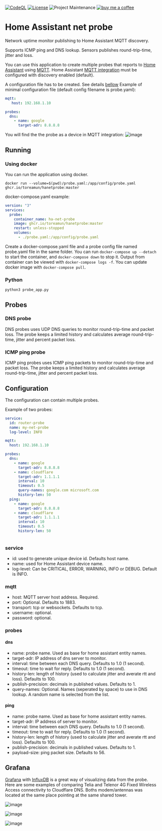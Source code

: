 [![CodeQL](https://github.com/toreamun/hanetprobe/actions/workflows/codeql.yml/badge.svg)](https://github.com/toreamun/hanetprobe/actions/workflows/codeql.yml)
[![License](https://img.shields.io/github/license/toreamun/hanetprobe)](LICENSE)
![Project Maintenance](https://img.shields.io/badge/maintainer-Tore%20Amundsen%20%40toreamun-blue.svg)
[![buy me a coffee](https://img.shields.io/badge/If%20you%20like%20it-Buy%20me%20a%20coffee-orange.svg)](https://www.buymeacoffee.com/toreamun)

# Home Assistant net probe
Network uptime monitor publishing to Home Assistant MQTT discovery.

Supports ICMP ping and DNS lookup. Sensors publishes round-trip-time, jitter and loss.

You can use this application to create multiple probes that reports to [Home Assistant](https://www.home-assistant.io) using [MQTT](https://mqtt.org/). 
Home Assistant [MQTT integration](https://www.home-assistant.io/integrations/mqtt/) must be configured with discovery enabled (default).

A configuration file has to be created. See details [bellow](#configuration)
Example of minimal configuration file (default config filename is probe.yaml):


```yaml
mqtt:
   host: 192.168.1.10

probes:
  dns:
    - name: google
      target-adr: 8.8.8.8
```

You will find the the probe as a device in MQTT integration:
![image](https://user-images.githubusercontent.com/12134766/195714262-ff6e3153-144e-4a99-815c-bcb5ac2cf61e.png)


## Running
### Using docker
You can run the application using docker. 
```console
docker run --volume=$(pwd)/probe.yaml:/app/config/probe.yaml ghcr.io/toreamun/hanetprobe:master
```

docker-compose.yaml example:
```yaml
version: "3"
services:
  probe:
    container_name: ha-net-probe
    image: ghcr.io/toreamun/hanetprobe:master
    restart: unless-stopped
    volumes:
      - ./probe.yaml:/app/config/probe.yaml
```

Create a docker-compose.yaml file and a probe config file named probe.yaml file in the same folder. You can run `docker-compose up --detach` to start the container, and `docker-compose down` to stop it. Output from container can be viewed with `docker-compose logs -f`. You can update docker image with `docker-compose pull`.

### Python
```console
python3 probe_app.py
```

## Probes
### DNS probe
DNS probes uses UDP DNS queries to monitor round-trip-time and packet loss. The probe keeps a limited history and calculates average round-trip-time, jitter and percent packet loss.

### ICMP ping probe
ICMP ping probes uses ICMP ping packets to monitor round-trip-time and packet loss. The probe keeps a limited history and calculates average round-trip-time, jitter and percent packet loss.


## Configuration
The configuration can contain multiple probes.

Example of two probes:
```yaml
service:
  id: router-probe
  name: my-net-probe
  log-level: INFO

mqtt:
  host: 192.168.1.10

probes:
  dns:
    - name: google
      target-adr: 8.8.8.8
    - name: cloudflare
      target-adr: 1.1.1.1
      interval: 10
      timeout: 0.5
      query-names: google.com microsoft.com
      history-len: 50
  ping:
    - name: google
      target-adr: 8.8.8.8
    - name: cloudflare
      target-adr: 1.1.1.1
      interval: 10
      timeout: 0.5
      history-len: 50
      
```

### service
- id: used to generate unique device id. Defaults host name.
- name: used for Home Assistant device name.
- log-level: Can be CRITICAL, ERROR, WARNING, INFO or DEBUG. Default is INFO.

### mqtt
- host: MQTT server host address. Required.
- port: Optional. Defaults to 1883.
- transport: tcp or websockets. Defaults to tcp.
- username: optional.
- password: optional.

### probes
#### dns
- name: probe name. Used as base for home assistant entity names.
- target-adr: IP address of dns server to monitor.
- interval: time between each DNS query. Defaults to 1.0 (1 second).
- timeout: time to wait for reply. Defaults to 1.0 (1 second).
- history-len: length of history (used to calculate jitter and averate rtt and loss). Defaults to  100.
- publish-precision: decimals in published values. Defaults to 1.
- query-names: Optional. Names (seperated by space) to use in DNS lookup. A random name is selected from the list.

#### ping
- name: probe name. Used as base for home assistant entity names.
- target-adr: IP address of server to monitor.
- interval: time between each DNS query. Defaults to 1.0 (1 second).
- timeout: time to wait for reply. Defaults to 1.0 (1 second).
- history-len: length of history (used to calculate jitter and averate rtt and loss). Defaults to  100.
- publish-precision: decimals in published values. Defaults to 1.
- payload-size: ping packet size. Defaults to 56.

## Grafana
[Grafana](https://github.com/hassio-addons/addon-grafana) with [InfluxDB](https://github.com/hassio-addons/addon-influxdb) is a great way of visualizing data from the probe. Here are some examples of comparing Telia and Telenor 4G Fixed Wireless Access connectivity to Cloudflare DNS. Boths modem/antennas was located at the same place pointing at the same shared tower.

![image](https://user-images.githubusercontent.com/12134766/195715672-785f2f62-9d8a-44b5-ad41-52aa145b1b01.png)

![image](https://user-images.githubusercontent.com/12134766/195716675-fc58d478-dfe3-4605-b547-4e892c1d0c05.png)

![image](https://user-images.githubusercontent.com/12134766/195716790-eb0d0fb9-3c43-439c-99f5-8c75ad205937.png)




